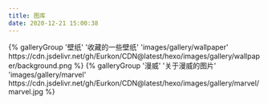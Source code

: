 ```yaml
---
title: 图库
date: 2020-12-21 15:00:38
---
```


<div class="gallery-group-main">
{% galleryGroup '壁纸' '收藏的一些壁纸' 'images/gallery/wallpaper' https://cdn.jsdelivr.net/gh/Eurkon/CDN@latest/hexo/images/gallery/wallpaper/background.png %}
{% galleryGroup '漫威' '关于漫威的图片' 'images/gallery/marvel' https://cdn.jsdelivr.net/gh/Eurkon/CDN@latest/hexo/images/gallery/marvel/marvel.jpg %}
</div>